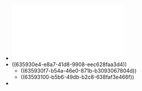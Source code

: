 - ![SE1_02_Imperative Programmierung.pdf](../assets/SE1_02_Imperative_Programmierung_1666786720709_0.pdf)
- ((635930e4-e8a7-41d8-9908-eec628faa3d4))
	- ((635930f7-b54a-46e0-871b-b3093067804d))
	- ((63593100-b5b6-49db-b2c8-638faf3e466f))
-